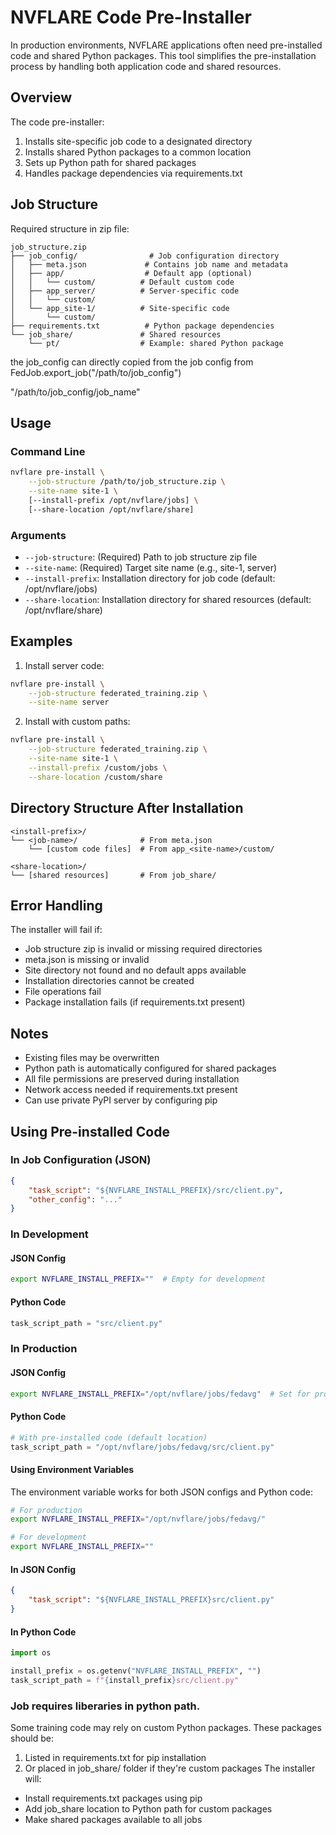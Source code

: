 # NVFLARE Code Pre-Installer

In production environments, NVFLARE applications often need pre-installed code and shared Python packages. This tool simplifies the pre-installation process by handling both application code and shared resources.

## Overview

The code pre-installer:
1. Installs site-specific job code to a designated directory
2. Installs shared Python packages to a common location
3. Sets up Python path for shared packages
4. Handles package dependencies via requirements.txt

## Job Structure

Required structure in zip file:
```
job_structure.zip
├── job_config/                # Job configuration directory
│   ├── meta.json             # Contains job name and metadata
│   ├── app/                  # Default app (optional)
│   │   └── custom/          # Default custom code
│   ├── app_server/          # Server-specific code
│   │   └── custom/         
│   └── app_site-1/          # Site-specific code
│       └── custom/         
├── requirements.txt          # Python package dependencies
└── job_share/               # Shared resources
    └── pt/                  # Example: shared Python package
```
the job_config can directly copied from the job config from FedJob.export_job("/path/to/job_config")

"/path/to/job_config/job_name"

## Usage

### Command Line
```bash
nvflare pre-install \
    --job-structure /path/to/job_structure.zip \
    --site-name site-1 \
    [--install-prefix /opt/nvflare/jobs] \
    [--share-location /opt/nvflare/share]
```

### Arguments

- `--job-structure`: (Required) Path to job structure zip file
- `--site-name`: (Required) Target site name (e.g., site-1, server)
- `--install-prefix`: Installation directory for job code (default: /opt/nvflare/jobs)
- `--share-location`: Installation directory for shared resources (default: /opt/nvflare/share)

## Examples

1. Install server code:
```bash
nvflare pre-install \
    --job-structure federated_training.zip \
    --site-name server
```

2. Install with custom paths:
```bash
nvflare pre-install \
    --job-structure federated_training.zip \
    --site-name site-1 \
    --install-prefix /custom/jobs \
    --share-location /custom/share
```

## Directory Structure After Installation

```
<install-prefix>/
└── <job-name>/              # From meta.json
    └── [custom code files]  # From app_<site-name>/custom/

<share-location>/
└── [shared resources]       # From job_share/
```

## Error Handling

The installer will fail if:
- Job structure zip is invalid or missing required directories
- meta.json is missing or invalid
- Site directory not found and no default apps available
- Installation directories cannot be created
- File operations fail
- Package installation fails (if requirements.txt present)

## Notes

- Existing files may be overwritten
- Python path is automatically configured for shared packages
- All file permissions are preserved during installation
- Network access needed if requirements.txt present
- Can use private PyPI server by configuring pip

## Using Pre-installed Code

### In Job Configuration (JSON)
```json
{
    "task_script": "${NVFLARE_INSTALL_PREFIX}/src/client.py",
    "other_config": "..."
}
```

### In Development
#### JSON Config
```bash
export NVFLARE_INSTALL_PREFIX=""  # Empty for development
```

#### Python Code
```python
task_script_path = "src/client.py"
```

### In Production
#### JSON Config
```bash
export NVFLARE_INSTALL_PREFIX="/opt/nvflare/jobs/fedavg"  # Set for production
```

#### Python Code
```python
# With pre-installed code (default location)
task_script_path = "/opt/nvflare/jobs/fedavg/src/client.py"
```

#### Using Environment Variables
The environment variable works for both JSON configs and Python code:

```bash
# For production
export NVFLARE_INSTALL_PREFIX="/opt/nvflare/jobs/fedavg/"

# For development
export NVFLARE_INSTALL_PREFIX=""
```

#### In JSON Config
```json
{
    "task_script": "${NVFLARE_INSTALL_PREFIX}src/client.py"
}
```

#### In Python Code
```python
import os

install_prefix = os.getenv("NVFLARE_INSTALL_PREFIX", "")
task_script_path = f"{install_prefix}src/client.py"
```

### Job requires liberaries in python path.  

Some training code may rely on custom Python packages. These packages should be:
1. Listed in requirements.txt for pip installation
2. Or placed in job_share/ folder if they're custom packages
The installer will:
- Install requirements.txt packages using pip
- Add job_share location to Python path for custom packages
- Make shared packages available to all jobs

